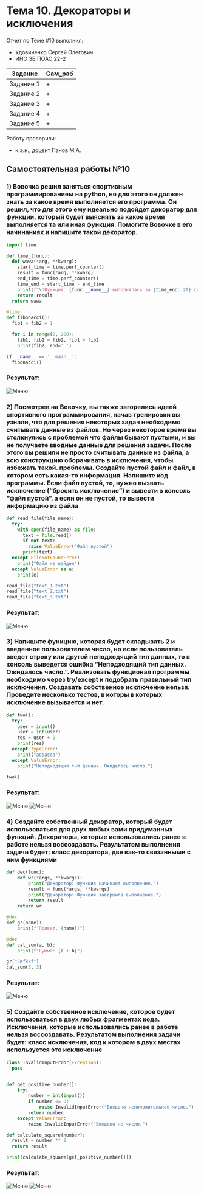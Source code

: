 # Тема 10. Декораторы и исключения
Отчет по Теме #10 выполнил:
- Удовиченко Сергей Олегович
- ИНО ЗБ ПОАС 22-2

| Задание | Сам_раб |
| ------ | ------ |
| Задание 1 | + |
| Задание 2 | + |
| Задание 3 | + |
| Задание 4 | + |
| Задание 5 | + |

Работу проверили:
- к.э.н., доцент Панов М.А.
## Самостоятельная работы №10

### 1) Вовочка решил заняться спортивным программированием на python, но для этого он должен знать за какое время выполняется его программа. Он решил, что для этого ему идеально подойдет декоратор для функции, который будет выяснять за какое время выполняется та или иная функция. Помогите Вовочке в его начинаниях и напишите такой декоратор.

```python
import time

def time_(func):
  def wawa(*arg, **kwarg):
    start_time = time.perf_counter()
    result = func(*arg, **kwarg)
    end_time = time.perf_counter()
    time_end = start_time - end_time
    print(f"\nФункция: {func.__name__} выполнялась за {time_end:.2f} секунд.")
    return result
  return wawa

@time_
def fibonacci():
  fib1 = fib2 = 1

  for i in range(2, 200):
    fib1, fib2 = fib2, fib1 + fib2
    print(fib2, end=' ')

if __name__ == '__main__':
  fibonacci()
```
### Результат:
  ![Меню](https://github.com/SergUdav/PI/blob/LR10/pic/1.png)

### 2) Посмотрев на Вовочку, вы также загорелись идеей спортивного программирования, начав тренировки вы узнали, что для решения некоторых задач необходимо считывать данные из файлов. Но через некоторое время вы столкнулись с проблемой что файлы бывают пустыми, и вы не получаете вводные данные для решения задачи. После этого вы решили не просто считывать данные из файла, а всю конструкцию оборачивать в исключения, чтобы избежать такой. проблемы. Создайте пустой файл и файл, в котором есть какая-то информация. Напишите код программы. Если файл пустой, то, нужно вызвать исключение (“бросить исключение”) и вывести в консоль “файл пустой”, а если он не пустой, то вывести информацию из файла

```python
def read_file(file_name):
  try:
    with open(file_name) as file:
      text = file.read()
      if not text:
        raise ValueError("Файл пустой")
      print(text)
  except FileNotFoundError:
    print("Файл не найден")
  except ValueError as e:
    print(e)

read_file("text_1.txt")
read_file("text_2.txt")
read_file("text_3.txt")
```
### Результат:
  ![Меню](https://github.com/SergUdav/PI/blob/LR10/pic/2.png)

### 3) Напишите функцию, которая будет складывать 2 и введенное пользователем число, но если пользователь введет строку или другой неподходящий тип данных, то в консоль выведется ошибка “Неподходящий тип данных. Ожидалось число.”. Реализовать функционал программы необходимо через try/except и подобрать правильный тип исключения. Создавать собственное исключение нельзя. Проведите несколько тестов, в которы в которых исключение вызывается и нет.

```python
def two():
  try:
    user = input()
    user = int(user)
    res = user + 2
    print(res)
  except TypeError:
    print("adsasda")
  except ValueError:
    print("Неподходящий тип данных. Ожидалось число.")

two()
```
### Результат:
  ![Меню](https://github.com/SergUdav/PI/blob/LR10/pic/3.1.png)
  ![Меню](https://github.com/SergUdav/PI/blob/LR10/pic/3.1.png)

### 4) Создайте собственный декоратор, который будет использоваться для двух любых вами придуманных функций. Декораторы, которые использовались ранее в работе нельзя воссоздавать. Результатом выполнения задачи будет: класс декоратора, две как-то связанными с ним функциями

```python
def dec(func):
    def wr(*args, **kwargs):
        print("Декоратор: Функция начинает выполнение.")
        result = func(*args, **kwargs)
        print("Декоратор: Функция завершила выполнение.")
        return result
    return wr

@dec
def gr(name):
    print(f"Привет, {name}!")

@dec
def cal_sum(a, b):
    print(f"Сумма: {a + b}")

gr("FKfkkf")
cal_sum(5, 3)
```
### Результат:
  ![Меню](https://github.com/SergUdav/PI/blob/LR10/pic/4.png)

### 5) Создайте собственное исключение, которое будет использоваться в двух любых фрагментах кода. Исключения, которые использовались ранее в работе нельзя воссоздавать. Результатом выполнения задачи будет: класс исключения, код к котором в двух местах используется это исключение

```python
class InvalidInputError(Exception):
  pass


def get_positive_number():
    try:
        number = int(input())
        if number <= 0:
            raise InvalidInputError("Введено неположительное число.")
        return number
    except ValueError:
        raise InvalidInputError("Введено не число.")

def calculate_square(number):
  result = number ** 2
  return result

print(calculate_square(get_positive_number()))
```
### Результат:
  ![Меню](https://github.com/SergUdav/PI/blob/LR10/pic/5.1.png)
  ![Меню](https://github.com/SergUdav/PI/blob/LR10/pic/5.2.png)
